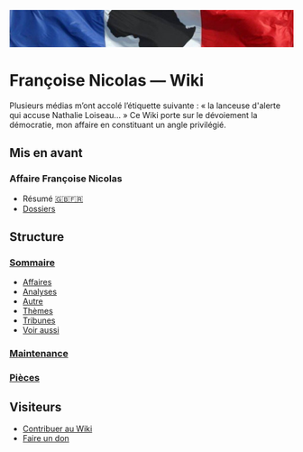 ![image-mise-en-avant](_aux/francafrique.png)

# Françoise Nicolas — Wiki

Plusieurs médias m’ont accolé l’étiquette suivante : « la lanceuse d'alerte qui accuse Nathalie Loiseau... » Ce Wiki porte sur le dévoiement la démocratie, mon affaire en constituant un angle privilégié.

## Mis en avant
### Affaire Françoise Nicolas
* Résumé [🇬🇧](./pages/en.md)[🇫🇷](./contenu/fr.md)
* [Dossiers](./pages/fn.md)

## Structure
### [Sommaire](./pages/README.md)
* [Affaires](./pages/affaires.md)
* [Analyses](./pages/analyses.md)
* [Autre](./pages/autre.md)
* [Thèmes](./pages/themes.md)
* [Tribunes](./pages/tribunes.md)
* [Voir aussi](./pages/voiraussi.md)
### [Maintenance](./maintenance/README.md)
### [Pièces](./pieces/README.md)

## Visiteurs
* [Contribuer au Wiki](./pages/contrib.md)
* [Faire un don](./pages/don.md)

